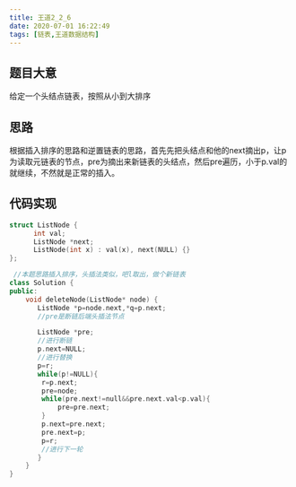 ```yaml
---
title: 王道2_2_6
date: 2020-07-01 16:22:49
tags: [链表,王道数据结构]
---
```


## 题目大意

给定一个头结点链表，按照从小到大排序

## 思路

根据插入排序的思路和逆置链表的思路，首先先把头结点和他的next摘出p，让p为读取元链表的节点，pre为摘出来新链表的头结点，然后pre遍历，小于p.val的就继续，不然就是正常的插入。

## 代码实现

```cpp
struct ListNode {
      int val;
      ListNode *next;
      ListNode(int x) : val(x), next(NULL) {}
};

 //本题思路插入排序，头插法类似，吧l取出，做个新链表
class Solution {
public:
    void deleteNode(ListNode* node) {
       ListNode *p=node.next,*q=p.next;
       //pre是断链后端头插法节点

       ListNode *pre;
       //进行断链
       p.next=NULL;
       //进行替换
       p=r;
       while(p!=NULL){
        r=p.next;
        pre=node;
        while(pre.next!=null&&pre.next.val<p.val){
            pre=pre.next;
        }
        p.next=pre.next;
        pre.next=p;
        p=r;
        //进行下一轮
       }
    }
}
```